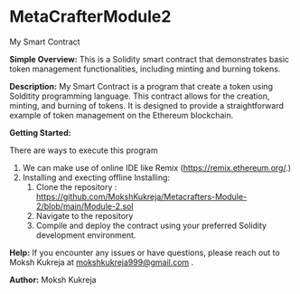 # MetaCrafterModule2

My Smart Contract


**Simple Overview:**
This is a Solidity smart contract that demonstrates basic token management functionalities, including minting and burning tokens.

**Description:**
My Smart Contract is a program that create a token using Solditity programming language. This contract allows for the creation, minting, and burning of tokens. It is designed to provide a straightforward example of token management on the Ethereum blockchain.

**Getting Started:**

There are ways to execute this program
1. We can make use of online  IDE like Remix (https://remix.ethereum.org/.)
2. Installing and execting offline
     Installing:
     1. Clone the repository :
          https://github.com/MokshKukreja/Metacrafters-Module-2/blob/main/Module-2.sol
     2. Navigate to the repository
     3. Compile and deploy the contract using your preferred Solidity development environment.
  

**Help:**
If you encounter any issues or have questions, please reach out to Moksh Kukreja at mokshkukreja999@gmail.com .


**Author:**
Moksh Kukreja
